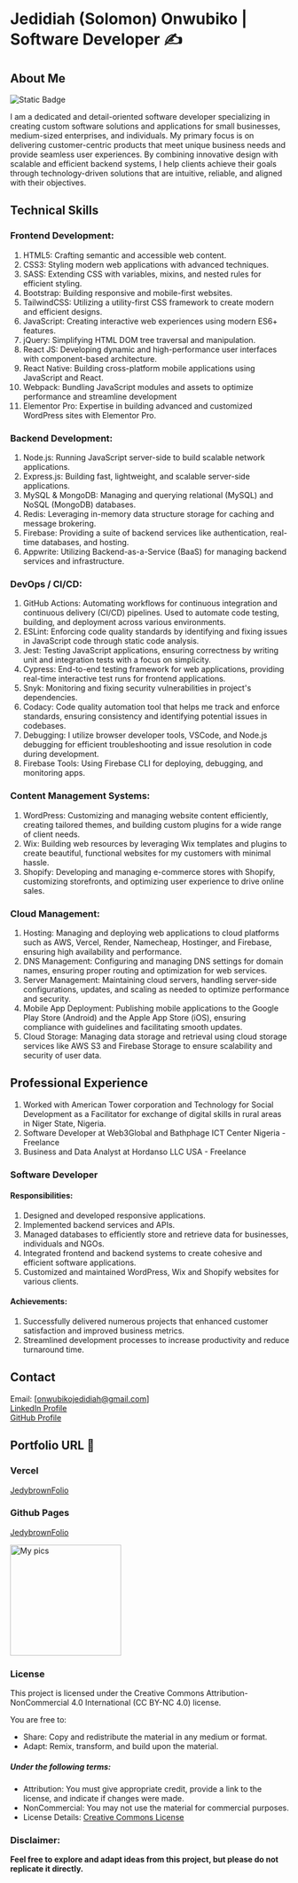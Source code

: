 # Jedidiah (Solomon) Onwubiko | Software Developer ✍️

## About Me

![Static Badge](https://img.shields.io/badge/Jedybrown-Software%20Developer-blue)

I am a dedicated and detail-oriented software developer specializing in creating custom software solutions and applications for small businesses, medium-sized enterprises, and individuals. My primary focus is on delivering customer-centric products that meet unique business needs and provide seamless user experiences. By combining innovative design with scalable and efficient backend systems, I help clients achieve their goals through technology-driven solutions that are intuitive, reliable, and aligned with their objectives.

## Technical Skills

### Frontend Development:

1. HTML5: Crafting semantic and accessible web content.
2. CSS3: Styling modern web applications with advanced techniques.
3. SASS: Extending CSS with variables, mixins, and nested rules for efficient styling.
4. Bootstrap: Building responsive and mobile-first websites.
5. TailwindCSS: Utilizing a utility-first CSS framework to create modern and efficient designs.
6. JavaScript: Creating interactive web experiences using modern ES6+ features.
7. jQuery: Simplifying HTML DOM tree traversal and manipulation.
8. React JS: Developing dynamic and high-performance user interfaces with component-based architecture.
9. React Native: Building cross-platform mobile applications using JavaScript and React.
10. Webpack: Bundling JavaScript modules and assets to optimize performance and streamline development
11. Elementor Pro: Expertise in building advanced and customized WordPress sites with Elementor Pro.

### Backend Development:

1. Node.js: Running JavaScript server-side to build scalable network applications.
2. Express.js: Building fast, lightweight, and scalable server-side applications.
3. MySQL & MongoDB: Managing and querying relational (MySQL) and NoSQL (MongoDB) databases.
4. Redis: Leveraging in-memory data structure storage for caching and message brokering.
5. Firebase: Providing a suite of backend services like authentication, real-time databases, and hosting.
6. Appwrite: Utilizing Backend-as-a-Service (BaaS) for managing backend services and infrastructure.

### DevOps / CI/CD:

1. GitHub Actions: Automating workflows for continuous integration and continuous delivery (CI/CD) pipelines. Used to automate code testing, building, and deployment across various environments.
2. ESLint: Enforcing code quality standards by identifying and fixing issues in JavaScript code through static code analysis.
3. Jest: Testing JavaScript applications, ensuring correctness by writing unit and integration tests with a focus on simplicity.
4. Cypress: End-to-end testing framework for web applications, providing real-time interactive test runs for frontend applications.
5. Snyk: Monitoring and fixing security vulnerabilities in project's dependencies.
6. Codacy: Code quality automation tool that helps me track and enforce standards, ensuring consistency and identifying potential issues in codebases.
7. Debugging: I utilize browser developer tools, VSCode, and Node.js debugging for efficient troubleshooting and issue resolution in code during development.
8. Firebase Tools: Using Firebase CLI for deploying, debugging, and monitoring apps.

### Content Management Systems:

1. WordPress: Customizing and managing website content efficiently, creating tailored themes, and building custom plugins for a wide range of client needs.
2. Wix: Building web resources by leveraging Wix templates and plugins to create beautiful, functional websites for my customers with minimal hassle.
3. Shopify: Developing and managing e-commerce stores with Shopify, customizing storefronts, and optimizing user experience to drive online sales.

### Cloud Management:

1. Hosting: Managing and deploying web applications to cloud platforms such as AWS, Vercel, Render, Namecheap, Hostinger, and Firebase, ensuring high availability and performance.
2. DNS Management: Configuring and managing DNS settings for domain names, ensuring proper routing and optimization for web services.
3. Server Management: Maintaining cloud servers, handling server-side configurations, updates, and scaling as needed to optimize performance and security.
4. Mobile App Deployment: Publishing mobile applications to the Google Play Store (Android) and the Apple App Store (iOS), ensuring compliance with guidelines and facilitating smooth updates.
5. Cloud Storage: Managing data storage and retrieval using cloud storage services like AWS S3 and Firebase Storage to ensure scalability and security of user data.

## Professional Experience

1. Worked with American Tower corporation and Technology for Social Development as a Facilitator for exchange of digital skills in rural areas in Niger State, Nigeria.
2. Software Developer at Web3Global and Bathphage ICT Center Nigeria - Freelance
3. Business and Data Analyst at Hordanso LLC USA - Freelance

### Software Developer

#### Responsibilities:

1. Designed and developed responsive applications.
2. Implemented backend services and APIs.
3. Managed databases to efficiently store and retrieve data for businesses, individuals and NGOs.
4. Integrated frontend and backend systems to create cohesive and efficient software applications.
5. Customized and maintained WordPress, Wix and Shopify websites for various clients.

#### Achievements:

1. Successfully delivered numerous projects that enhanced customer satisfaction and improved business metrics.
2. Streamlined development processes to increase productivity and reduce turnaround time.

## Contact

Email: [onwubikojedidiah@gmail.com] <br>
[LinkedIn Profile](https://www.linkedin.com/in/jedidiahonwubiko/) <br>
[GitHub Profile](https://github.com/Jedidiah-Solomon)

## Portfolio URL 🤝

### Vercel

[JedybrownFolio](https://jedidiahsolomon.vercel.app/)

### Github Pages

[JedybrownFolio](https://jedidiah-solomon.github.io/JedybrownFolio/)

<img alt="My pics" src="https://user-images.githubusercontent.com/121108148/215294524-739aad63-9d80-4d8f-8273-c0d633853d5e.jpg" width="200" height="200">

### License

This project is licensed under the Creative Commons Attribution-NonCommercial 4.0 International (CC BY-NC 4.0) license.

You are free to:

- Share: Copy and redistribute the material in any medium or format.
- Adapt: Remix, transform, and build upon the material.

##### Under the following terms:

- Attribution: You must give appropriate credit, provide a link to the license, and indicate if changes were made.
- NonCommercial: You may not use the material for commercial purposes.
- License Details: [Creative Commons License](./LICENSE)

### Disclaimer:

**Feel free to explore and adapt ideas from this project, but please do not replicate it directly.**
